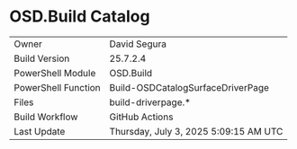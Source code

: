 ﻿# OSD.Build Catalog

| | |
|-|-|
| Owner | David Segura |
| Build Version | 25.7.2.4 |
| PowerShell Module | OSD.Build |
| PowerShell Function | Build-OSDCatalogSurfaceDriverPage |
| Files | build-driverpage.* |
| Build Workflow | GitHub Actions |
| Last Update | Thursday, July 3, 2025 5:09:15 AM UTC |
